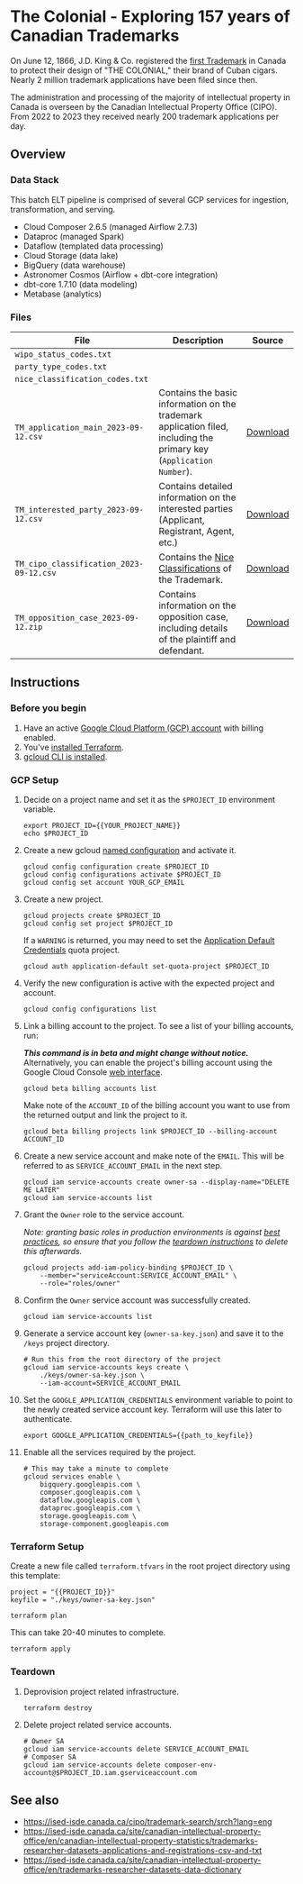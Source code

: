 # The Colonial - Exploring 157 years of Canadian Trademarks

On June 12, 1866, J.D. King & Co. registered the 
[first Trademark](https://ised-isde.canada.ca/cipo/trademark-search/0074366) 
in Canada to protect their design of "THE COLONIAL," their brand of Cuban 
cigars. Nearly 2 million trademark applications have been filed since then. 

The administration and processing of the majority of intellectual property in 
Canada is overseen by the Canadian Intellectual Property Office (CIPO). 
From 2022 to 2023 they received nearly 200 trademark applications per day.


## Overview

### Data Stack

This batch ELT pipeline is comprised of several GCP services for ingestion, 
transformation, and serving.

- Cloud Composer 2.6.5 (managed Airflow 2.7.3)
- Dataproc (managed Spark)
- Dataflow (templated data processing)
- Cloud Storage (data lake)
- BigQuery (data warehouse)
- Astronomer Cosmos (Airflow + dbt-core integration)
- dbt-core 1.7.10 (data modeling)
- Metabase (analytics)

### Files

| File | Description | Source |
| --- | --- | --- |
| `wipo_status_codes.txt` |  | |
| `party_type_codes.txt` |  | |
| `nice_classification_codes.txt` |  | |
| `TM_application_main_2023-09-12.csv` | Contains the basic information on the trademark application filed, including the primary key (`Application Number`). | [Download](https://opic-cipo.ca/cipo/client_downloads/Trademarks_ResearcherDataset_CSVTXT_Q2FY2023/TM_application_main_2023-09-12.zip) |
| `TM_interested_party_2023-09-12.csv` | Contains detailed information on the interested parties (Applicant, Registrant, Agent, etc.)| [Download](https://opic-cipo.ca/cipo/client_downloads/Trademarks_ResearcherDataset_CSVTXT_Q2FY2023/TM_application_main_2023-09-12.zip) |
| `TM_cipo_classification_2023-09-12.csv` | Contains the [Nice Classifications](https://ised-isde.canada.ca/site/canadian-intellectual-property-office/en/trademarks/goods-and-services-manual-class-headings) of the Trademark. | [Download](https://opic-cipo.ca/cipo/client_downloads/Trademarks_ResearcherDataset_CSVTXT_Q2FY2023/TM_cipo_classification_2023-09-12.zip) |
| `TM_opposition_case_2023-09-12.zip` | Contains information on the opposition case, including details of the plaintiff and defendant. | [Download](https://opic-cipo.ca/cipo/client_downloads/Trademarks_ResearcherDataset_CSVTXT_Q2FY2023/TM_opposition_case_2023-09-12.zip) |


## Instructions

### Before you begin

1. Have an active [Google Cloud Platform (GCP) account](https://console.cloud.google.com/freetrial) 
with billing enabled.
1. You've [installed Terraform](https://learn.hashicorp.com/tutorials/terraform/install-cli).
1. [gcloud CLI is installed](https://cloud.google.com/sdk/docs/install).

### GCP Setup

1. Decide on a project name and set it as the `$PROJECT_ID` environment variable.
    ```shell copy
    export PROJECT_ID={{YOUR_PROJECT_NAME}}
    echo $PROJECT_ID
    ```
1. Create a new gcloud [named configuration](https://cloud.google.com/sdk/gcloud/reference/config/configurations/create) 
and activate it. 
    ```shell copy
    gcloud config configuration create $PROJECT_ID
    gcloud config configurations activate $PROJECT_ID
    gcloud config set account YOUR_GCP_EMAIL
    ```
1. Create a new project.
    ```shell copy
    gcloud projects create $PROJECT_ID
    gcloud config set project $PROJECT_ID
    ```
    If a `WARNING` is returned, you may need to set the 
    [Application Default Credentials](https://cloud.google.com/docs/authentication/application-default-credentials) 
    quota project.

    ```shell copy
    gcloud auth application-default set-quota-project $PROJECT_ID
    ```
1. Verify the new configuration is active with the expected project and account.
    ```shell copy
    gcloud config configurations list
    ```
1. Link a billing account to the project.️ To see a list of your billing accounts, run:

    ***This command is in beta and might change without notice.*** Alternatively,
    you can enable the project's billing account using the Google Cloud Console 
    [web interface](https://cloud.google.com/billing/docs/how-to/modify-project#how-to-enable-billing).
    ```shell copy
    gcloud beta billing accounts list
    ```

    Make note of the `ACCOUNT_ID` of the billing account you want to use from the returned output and link the project to it.
    ```shell copy
    gcloud beta billing projects link $PROJECT_ID --billing-account ACCOUNT_ID
    ```
1. Create a new service account and make note of the `EMAIL`. This will be referred to as `SERVICE_ACCOUNT_EMAIL` in the next step.
    ```shell copy
    gcloud iam service-accounts create owner-sa --display-name="DELETE ME LATER"
    gcloud iam service-accounts list
    ```
1. Grant the `Owner` role to the service account. 

    *Note: granting basic roles in production environments is against 
    [best practices](https://cloud.google.com/iam/docs/best-practices-service-accounts), 
    so ensure that you follow the [teardown instructions]() to delete this afterwards.*

    ```shell copy
    gcloud projects add-iam-policy-binding $PROJECT_ID \
        --member="serviceAccount:SERVICE_ACCOUNT_EMAIL" \
        --role="roles/owner"
    ```
1. Confirm the `Owner` service account was successfully created. 
    ```shell copy
    gcloud iam service-accounts list
    ```
1. Generate a service account key (`owner-sa-key.json`) and save it to the `/keys` project directory. 
    ```shell copy
    # Run this from the root directory of the project
    gcloud iam service-accounts keys create \
        ./keys/owner-sa-key.json \
        --iam-account=SERVICE_ACCOUNT_EMAIL
    ```
1. Set the `GOOGLE_APPLICATION_CREDENTIALS` environment variable to point to the newly created service account key. Terraform will use this later to authenticate.
    ```shell copy
    export GOOGLE_APPLICATION_CREDENTIALS={{path_to_keyfile}}
    ```
1. Enable all the services required by the project.
    ```shell copy
    # This may take a minute to complete
    gcloud services enable \
        bigquery.googleapis.com \
        composer.googleapis.com \
        dataflow.googleapis.com \
        dataproc.googleapis.com \
        storage.googleapis.com \
        storage-component.googleapis.com
    ```

### Terraform Setup
Create a new file called `terraform.tfvars` in the root project directory using this template:
```hcl copy
project = "{{PROJECT_ID}}"
keyfile = "./keys/owner-sa-key.json"
```

```shell copy
terraform plan
```

This can take 20-40 minutes to complete.
```shell copy
terraform apply
```

### Teardown
1. Deprovision project related infrastructure.
    ```shell copy
    terraform destroy
    ```
1. Delete project related service accounts.

    ```shell copy
    # Owner SA
    gcloud iam service-accounts delete SERVICE_ACCOUNT_EMAIL
    # Composer SA
    gcloud iam service-accounts delete composer-env-account@$PROJECT_ID.iam.gserviceaccount.com 
    ```

## See also

* https://ised-isde.canada.ca/cipo/trademark-search/srch?lang=eng
* https://ised-isde.canada.ca/site/canadian-intellectual-property-office/en/canadian-intellectual-property-statistics/trademarks-researcher-datasets-applications-and-registrations-csv-and-txt
* https://ised-isde.canada.ca/site/canadian-intellectual-property-office/en/trademarks-researcher-datasets-data-dictionary
